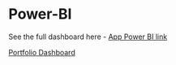 # Power-BI
See the full dashboard here - [App Power BI link](https://app.powerbi.com/groups/me/reports/ebc3d238-35fa-48e0-b132-19c581697f2e/b69fa64ae9015f6c1e93?experience=power-bi)

[Portfolio Dashboard](Final%20Report%20Screen%20Shot.png)
